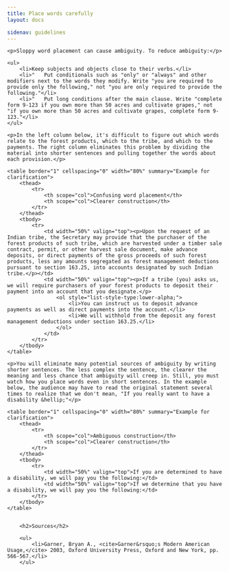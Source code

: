 ```yaml
---
title: Place words carefully
layout: docs

sidenav: guidelines
---
```


	<p>Sloppy word placement can cause ambiguity. To reduce ambiguity:</p>

	<ul>
		<li>Keep subjects and objects close to their verbs.</li>
		<li>"	Put conditionals such as "only" or "always" and other modifiers next to the words they modify. Write "you are required to provide only the following," not "you are only required to provide the following."</li>
		<li>"	Put long conditions after the main clause. Write "complete form 9-123 if you own more than 50 acres and cultivate grapes," not "if you own more than 50 acres and cultivate grapes, complete form 9-123."</li>
	</ul>

	<p>In the left column below, it's difficult to figure out which words relate to the forest products, which to the tribe, and which to the payments. The right column eliminates this problem by dividing the material into shorter sentences and pulling together the words about each provision.</p>

	<table border="1" cellspacing="0" width="80%" summary="Example for clarification">
		<thead>
			<tr>
				<th scope="col">Confusing word placement</th>
				<th scope="col">Clearer construction</th>
			</tr>
		</thead>
		<tbody>
			<tr>
				<td width="50%" valign="top"><p>Upon the request of an Indian tribe, the Secretary may provide that the purchaser of the forest products of such tribe, which are harvested under a timber sale contract, permit, or other harvest sale document, make advance deposits, or direct payments of the gross proceeds of such forest products, less any amounts segregated as forest management deductions pursuant to section 163.25, into accounts designated by such Indian tribe.</p></td>
				<td width="50%" valign="top"><p>If a tribe (you) asks us, we will require purchasers of your forest products to deposit their payment into an account that you designate.</p>
					<ol style="list-style-type:lower-alpha;">
						<li>You can instruct us to deposit advance payments as well as direct payments into the account.</li>
						<li>We will withhold from the deposit any forest management deductions under section 163.25.</li>
					</ol>
				</td>
			</tr>
		</tbody>
	</table>

	<p>You will eliminate many potential sources of ambiguity by writing shorter sentences. The less complex the sentence, the clearer the meaning and less chance that ambiguity will creep in. Still, you must watch how you place words even in short sentences. In the example below, the audience may have to read the original statement several times to realize that we don't mean, "If you really want to have a disability &hellip;"</p>

	<table border="1" cellspacing="0" width="80%" summary="Example for clarification">
		<thead>
			<tr>
				<th scope="col">Ambiguous construction</th>
				<th scope="col">Clearer construction</th>
			</tr>
		</thead>
		<tbody>
			<tr>
				<td width="50%" valign="top">If you are determined to have a disability, we will pay you the following:</td>
				<td width="50%" valign="top">If we determine that you have a disability, we will pay you the following:</td>
			</tr>
		</tbody>
	</table>


		<h2>Sources</h2>

		<ul>
			<li>Garner, Bryan A., <cite>Garner&rsquo;s Modern American Usage,</cite> 2003, Oxford University Press, Oxford and New York, pp. 566-567.</li>
		</ul>
